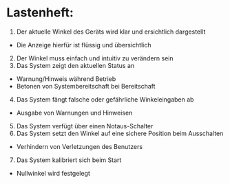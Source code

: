 # Lastenheft:
1. Der aktuelle Winkel des Geräts wird klar und ersichtlich dargestellt
  - Die Anzeige hierfür ist flüssig und übersichtlich
2. Der Winkel muss einfach und intuitiv zu verändern sein
3. Das System zeigt den aktuellen Status an
  - Warnung/Hinweis während Betrieb
  - Betonen von Systembereitschaft bei Bereitschaft
4. Das System fängt falsche oder gefährliche Winkeleingaben ab
  - Ausgabe von Warnungen und Hinweisen
5. Das System verfügt über einen Notaus-Schalter
6. Das System setzt den Winkel auf eine sichere Position beim Ausschalten
  - Verhindern von Verletzungen des Benutzers
7. Das System kalibriert sich beim Start
  - Nullwinkel wird festgelegt
